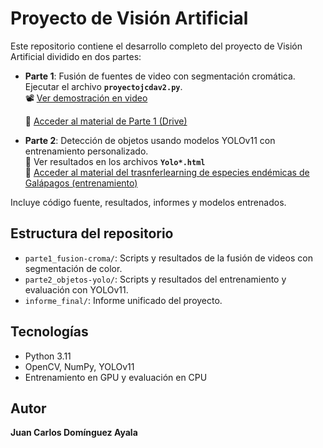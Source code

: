 # Proyecto de Visión Artificial

Este repositorio contiene el desarrollo completo del proyecto de Visión Artificial dividido en dos partes:

- **Parte 1**: Fusión de fuentes de video con segmentación cromática. Ejecutar el archivo **`proyectojcdav2.py`**.  
  📽️ [Ver demostración en video](https://estliveupsedu-my.sharepoint.com/personal/jdominguez_ups_edu_ec/_layouts/15/stream.aspx?id=%2Fpersonal%2Fjdominguez%5Fups%5Fedu%5Fec%2FDocuments%2FVIDEO%5FPARTE1%2Emp4&ga=1&referrer=StreamWebApp%2EWeb&referrerScenario=AddressBarCopied%2Eview%2Eada7f43a%2D504c%2D4451%2Db994%2D2af69920c136)
  
   📁 [Acceder al material de Parte 1 (Drive)](https://drive.google.com/file/d/12a7wy9dK-8JY6zsYwnYyQpKX8gqT7hbs/view?usp=sharing)

- **Parte 2**: Detección de objetos usando modelos YOLOv11 con entrenamiento personalizado.  
  📁 Ver resultados en los archivos **`Yolo*.html`**  
  🦎 [Acceder al material del trasnferlearning de especies endémicas de Galápagos (entrenamiento)](https://drive.google.com/file/d/1d9x98tVaY84lFh4eYVAInMj3GPOZs5yp/view?usp=drive_link)

Incluye código fuente, resultados, informes y modelos entrenados.

## Estructura del repositorio

- `parte1_fusion-croma/`: Scripts y resultados de la fusión de videos con segmentación de color.
- `parte2_objetos-yolo/`: Scripts y resultados del entrenamiento y evaluación con YOLOv11.
- `informe_final/`: Informe unificado del proyecto.

## Tecnologías

- Python 3.11
- OpenCV, NumPy, YOLOv11
- Entrenamiento en GPU y evaluación en CPU

## Autor

**Juan Carlos Domínguez Ayala**

